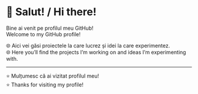 # 👋 Salut! / Hi there!

Bine ai venit pe profilul meu GitHub!  
Welcome to my GitHub profile!

🌐 Aici vei găsi proiectele la care lucrez și idei la care experimentez.  
🌐 Here you’ll find the projects I’m working on and ideas I’m experimenting with.

---

⭐ Mulțumesc că ai vizitat profilul meu!  
⭐ Thanks for visiting my profile!
